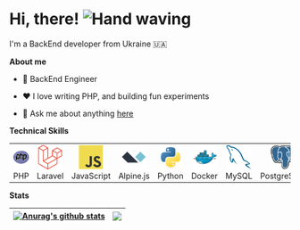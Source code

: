 <h1>
  Hi, there!
  <img src="https://media.giphy.com/media/hvRJCLFzcasrR4ia7z/giphy.gif" width="40" alt="Hand waving"/>
</h1>


I'm a BackEnd developer from Ukraine 🇺🇦

**About me**

- 💼 BackEnd Engineer

- ❤️ I love writing PHP, and building fun experiments

- 💬 Ask me about anything [here](https://github.com/ka4ivan/ka4ivan/issues)

**Technical Skills**

<div>
<table>
  <tr>
     <td align="center"  width="89">
        <img height="44" alt="php" src="https://github.com/devicons/devicon/blob/master/icons/php/php-original.svg">
      <br>PHP
    </td>
    <td align="center" width="89">
      <img height="44" alt="laravel" src="https://github.com/devicons/devicon/blob/master/icons/laravel/laravel-original.svg">
      <br>Laravel
    </td>
    <td align="center" width="89">
      <img height="44" alt="javascript" src="https://github.com/devicons/devicon/blob/master/icons/javascript/javascript-original.svg">
      <br>JavaScript
    </td>
    <td align="center" width="89">
      <img height="44" alt="alpinejs" src="https://github.com/devicons/devicon/blob/master/icons/alpinejs/alpinejs-original.svg">
      <br>Alpine.js
    </td>
    <td align="center" width="89">
      <img height="44" alt="python" src="https://github.com/devicons/devicon/blob/master/icons/python/python-original.svg">
      <br>Python
    </td>
    <td align="center" width="89">
      <img height="44" alt="docker" src="https://github.com/devicons/devicon/blob/master/icons/docker/docker-original.svg">    
      <br>Docker
    </td>
    <td align="center" width="89">
      <img height="44" alt="mysql" src="https://github.com/devicons/devicon/blob/master/icons/mysql/mysql-original.svg">
      <br>MySQL
    </td>
    <td align="center" width="89">
      <img height="44" alt="postgresql" src="https://github.com/devicons/devicon/blob/master/icons/postgresql/postgresql-original.svg">
      <br>PostgreSQL
    </td>
    <td align="center" width="89">
      <img height="44" alt="bootstrap" src="https://github.com/devicons/devicon/blob/master/icons/bootstrap/bootstrap-original.svg">
      <br>Bootstrap
    </td>
  </tr>
</table>
</div>

**Stats**

| <a href="https://github.com/ka4ivan"><img align="center" src="https://github-readme-stats.vercel.app/api?username=ka4ivan&show_icons=true&include_all_commits=true&theme=github_dark&hide_border=true" alt="Anurag's github stats" /></a> | <a href="https://github.com/ka4ivan"><img align="center" src="https://github-readme-stats.vercel.app/api/top-langs/?username=ka4ivan&layout=compact&theme=github_dark&hide_border=true&langs_count=10" /></a> |
| ------------- | ------------- |
